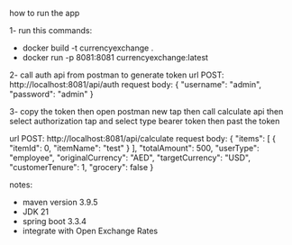 how to run the app

1- run this commands:
- docker build -t currencyexchange .
- docker run -p 8081:8081 currencyexchange:latest

2- call auth api from postman to generate token
url POST: http://localhost:8081/api/auth
request body: 
{
"username": "admin",
"password": "admin"
}

3- copy the token then open postman new tap then call 
calculate api then select authorization tap 
and select type bearer token then past the token

url POST: http://localhost:8081/api/calculate
request body:
{
"items": [
{
"itemId": 0,
"itemName": "test"
}
],
"totalAmount": 500,
"userType": "employee",
"originalCurrency": "AED",
"targetCurrency": "USD",
"customerTenure": 1,
"grocery": false
}

notes:
- maven version 3.9.5
- JDK 21
- spring boot 3.3.4
- integrate with Open
  Exchange Rates